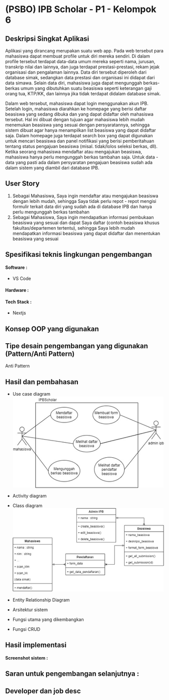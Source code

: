 # (PSBO) IPB Scholar - P1 - Kelompok 6

## Deskripsi Singkat Aplikasi
Aplikasi yang dirancang merupakan suatu web app. Pada web tersebut para mahasiswa dapat membuat profile untuk diri mereka sendiri. Di dalam profile tersebut terdapat data-data umum mereka seperti nama, jurusan, transkrip nilai dan lainnya, dan juga terdapat prestasi-prestasi, rekam jejak organisasi dan pengalaman lainnya. Data diri tersebut diperoleh dari database simak, sedangkan data prestasi dan organisasi ini didapat dari data simawa. Selain data diri, mahasiswa juga dapat mengunggah berkas-berkas umum yang dibutuhkan suatu beasiswa seperti keterangan gaji orang tua, KTP/KK, dan lainnya jika tidak terdapat didalam database simak.

Dalam web tersebut, mahasiswa dapat login menggunakan akun IPB. Setelah login, mahasiswa diarahkan ke homepage yang berisi daftar beasiswa yang sedang dibuka dan yang dapat didaftar oleh mahasiswa tersebut. Hal ini dibuat dengan tujuan agar mahasiswa lebih mudah menemukan beasiswa yang sesuai dengan persyaratannya, sehingga sistem dibuat agar hanya menampilkan list beasiswa yang dapat didaftar saja. Dalam homepage juga terdapat search box yang dapat digunakan untuk mencari beasiswa dan panel notifikasi yang berisi pemberitahuan tentang status pengajuan beasiswa (misal. tidak/lolos seleksi berkas, dll). Ketika seorang mahasiswa mendaftar atau mengajukan beasiswa, mahasiswa hanya perlu mengunggah berkas tambahan saja. Untuk data - data yang pasti ada dalam persyaratan pengajuan beasiswa sudah ada dalam sistem yang diambil dari database IPB.


## User Story
1. Sebagai Mahasiswa, Saya ingin mendaftar atau mengajukan beasiswa dengan lebih mudah, sehingga Saya tidak perlu repot - repot mengisi formulir terkait data diri yang sudah ada di database IPB dan hanya perlu mengunggah berkas tambahan
2. Sebagai Mahasiswa, Saya ingin mendapatkan informasi pembukaan beasiswa yang sesuai dan dapat Saya daftar (contoh beasiswa khusus fakultas/departemen tertentu), sehingga Saya lebih mudah mendapatkan informasi beasiswa yang dapat didaftar dan menentukan beasiswa yang sesuai

## Spesifikasi teknis lingkungan pengembangan
#### Software :
- VS Code
#### Hardware :

#### Tech Stack :
- Nextjs

## Konsep OOP yang digunakan



## Tipe desain pengembangan yang digunakan (Pattern/Anti Pattern)
Anti Pattern

## Hasil dan pembahasan

- Use case diagram
  ![](https://github.com/hyusuri/PSBO/blob/main/img/psbo-Use%20Case.jpg)

- Activity diagram

- Class diagram
  ![](https://github.com/hyusuri/PSBO/blob/main/img/psbo-Class%20Diagram.jpg)

- Entity Relationship Diagram

- Arsitektur sistem

- Fungsi utama yang dikembangkan

- Fungsi CRUD

## Hasil implementasi

#### Screenshot sistem :

## Saran untuk pengembangan selanjutnya :

## Developer dan job desc


